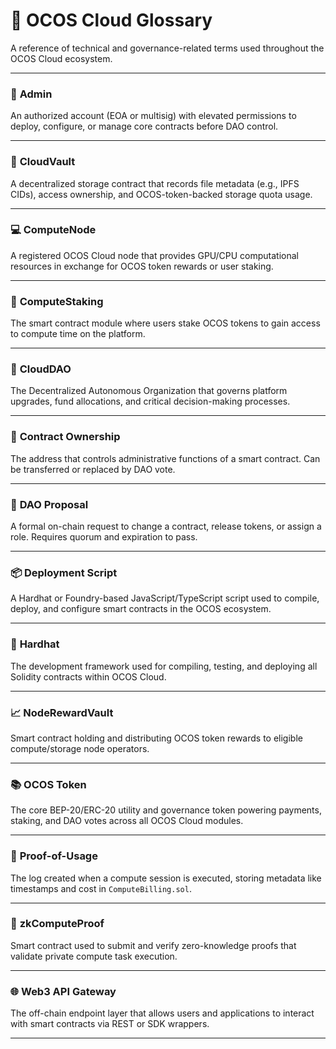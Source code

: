# 📘 OCOS Cloud Glossary

A reference of technical and governance-related terms used throughout the OCOS Cloud ecosystem.

---

### 🔗 **Admin**
An authorized account (EOA or multisig) with elevated permissions to deploy, configure, or manage core contracts before DAO control.

---

### 🧱 **CloudVault**
A decentralized storage contract that records file metadata (e.g., IPFS CIDs), access ownership, and OCOS-token-backed storage quota usage.

---

### 💻 **ComputeNode**
A registered OCOS Cloud node that provides GPU/CPU computational resources in exchange for OCOS token rewards or user staking.

---

### 🧠 **ComputeStaking**
The smart contract module where users stake OCOS tokens to gain access to compute time on the platform.

---

### 🔐 **CloudDAO**
The Decentralized Autonomous Organization that governs platform upgrades, fund allocations, and critical decision-making processes.

---

### 📄 **Contract Ownership**
The address that controls administrative functions of a smart contract. Can be transferred or replaced by DAO vote.

---

### 🧾 **DAO Proposal**
A formal on-chain request to change a contract, release tokens, or assign a role. Requires quorum and expiration to pass.

---

### 📦 **Deployment Script**
A Hardhat or Foundry-based JavaScript/TypeScript script used to compile, deploy, and configure smart contracts in the OCOS ecosystem.

---

### 🧰 **Hardhat**
The development framework used for compiling, testing, and deploying all Solidity contracts within OCOS Cloud.

---

### 📈 **NodeRewardVault**
Smart contract holding and distributing OCOS token rewards to eligible compute/storage node operators.

---

### 📚 **OCOS Token**
The core BEP-20/ERC-20 utility and governance token powering payments, staking, and DAO votes across all OCOS Cloud modules.

---

### 🧪 **Proof-of-Usage**
The log created when a compute session is executed, storing metadata like timestamps and cost in `ComputeBilling.sol`.

---

### 🔎 **zkComputeProof**
Smart contract used to submit and verify zero-knowledge proofs that validate private compute task execution.

---

### 🌐 **Web3 API Gateway**
The off-chain endpoint layer that allows users and applications to interact with smart contracts via REST or SDK wrappers.

---
